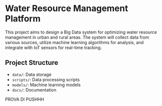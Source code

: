 # Water Resource Management Platform

This project aims to design a Big Data system for optimizing water resource management in urban and rural areas. The system will collect data from various sources, utilize machine learning algorithms for analysis, and integrate with IoT sensors for real-time tracking.

## Project Structure
- `data/`: Data storage
- `scripts/`: Data processing scripts
- `models/`: Machine learning models
- `docs/`: Documentation

PROVA DI PUSHHH
